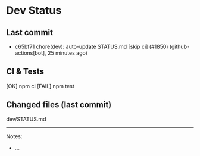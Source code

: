 # Dev Status

## Last commit
- c65bf71 chore(dev): auto-update STATUS.md [skip ci] (#1850) (github-actions[bot], 25 minutes ago)
## CI & Tests
[OK] npm ci
[FAIL] npm test

## Changed files (last commit)
dev/STATUS.md

---
Notes:
- ...
